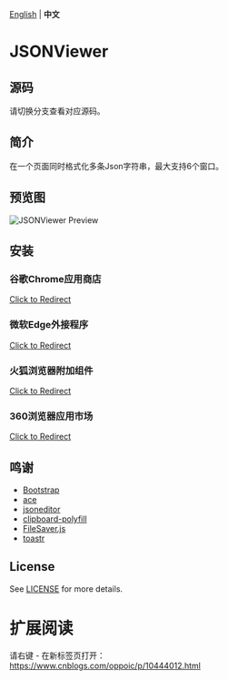 [English](README.md) | **中文**

# JSONViewer

## 源码
请切换分支查看对应源码。

## 简介
在一个页面同时格式化多条Json字符串，最大支持6个窗口。

## 预览图
![JSONViewer Preview](https://github.com/oppoic/JSONViewer/blob/master/pic/jsonviewer.gif)

## 安装
### 谷歌Chrome应用商店
[Click to Redirect](https://chrome.google.com/webstore/detail/jsonviewer/khbdpaabobknhhlpglenglkkhdmkfnca)

### 微软Edge外接程序
[Click to Redirect](https://chrome.google.com/webstore/detail/jsonviewer/khbdpaabobknhhlpglenglkkhdmkfnca)

### 火狐浏览器附加组件
[Click to Redirect](https://chrome.google.com/webstore/detail/jsonviewer/khbdpaabobknhhlpglenglkkhdmkfnca)

### 360浏览器应用市场
[Click to Redirect](https://chrome.google.com/webstore/detail/jsonviewer/khbdpaabobknhhlpglenglkkhdmkfnca)

## 鸣谢
* [Bootstrap](https://github.com/twbs/bootstrap)
* [ace](https://github.com/ajaxorg/ace)
* [jsoneditor](https://github.com/josdejong/jsoneditor)
* [clipboard-polyfill](https://github.com/lgarron/clipboard-polyfill)
* [FileSaver.js](https://github.com/eligrey/FileSaver.js)
* [toastr](https://github.com/CodeSeven/toastr)

## License
See [LICENSE](https://github.com/oppoic/JSONViewer/blob/guide/LICENSE) for more details.

# 扩展阅读
请右键 - 在新标签页打开：https://www.cnblogs.com/oppoic/p/10444012.html